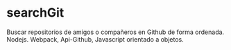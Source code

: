 # searchGit
Buscar repositorios de amigos o compañeros en Github de forma ordenada. Nodejs. Webpack, Api-Github, Javascript orientado a objetos.
